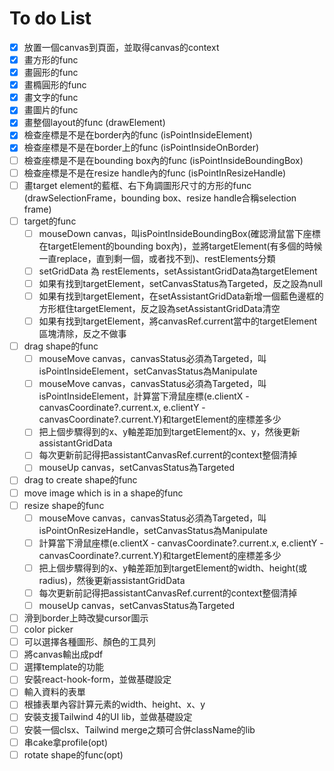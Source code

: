 # To do List

- [x] 放置一個canvas到頁面，並取得canvas的context
- [x] 畫方形的func
- [x] 畫圓形的func
- [x] 畫橢圓形的func
- [x] 畫文字的func
- [x] 畫圖片的func
- [x] 畫整個layout的func (drawElement)
- [x] 檢查座標是不是在border內的func (isPointInsideElement)
- [x] 檢查座標是不是在border上的func (isPointInsideOnBorder)
- [ ] 檢查座標是不是在bounding box內的func (isPointInsideBoundingBox)
- [ ] 檢查座標是不是在resize handle內的func (isPointInResizeHandle)
- [ ] 畫target element的藍框、右下角調圖形尺寸的方形的func (drawSelectionFrame，bounding box、resize handle合稱selection frame)
- [ ] target的func
  - [ ] mouseDown canvas，叫isPointInsideBoundingBox(確認滑鼠當下座標在targetElement的bounding box內)，並將targetElement(有多個的時候一直replace，直到剩一個，或者找不到)、restElements分類
  - [ ] setGridData 為 restElements，setAssistantGridData為targetElement
  - [ ] 如果有找到targetElement，setCanvasStatus為Targeted，反之設為null
  - [ ] 如果有找到targetElement，在setAssistantGridData新增一個藍色邊框的方形框住targetElement，反之設為setAssistantGridData清空
  - [ ] 如果有找到targetElement，將canvasRef.current當中的targetElement區塊清除，反之不做事
- [ ] drag shape的func
  - [ ] mouseMove canvas，canvasStatus必須為Targeted，叫isPointInsideElement，setCanvasStatus為Manipulate
  - [ ] mouseMove canvas，canvasStatus必須為Targeted，叫isPointInsideElement，計算當下滑鼠座標(e.clientX - canvasCoordinate?.current.x, e.clientY - canvasCoordinate?.current.Y)和targetElement的座標差多少
  - [ ] 把上個步驟得到的x、y軸差距加到targetElement的x、y，然後更新assistantGridData
  - [ ] 每次更新前記得把assistantCanvasRef.current的context整個清掉
  - [ ] mouseUp canvas，setCanvasStatus為Targeted
- [ ] drag to create shape的func
- [ ] move image which is in a shape的func
- [ ] resize shape的func
  - [ ] mouseMove canvas，canvasStatus必須為Targeted，叫isPointOnResizeHandle，setCanvasStatus為Manipulate
  - [ ] 計算當下滑鼠座標(e.clientX - canvasCoordinate?.current.x, e.clientY - canvasCoordinate?.current.Y)和targetElement的座標差多少
  - [ ] 把上個步驟得到的x、y軸差距加到targetElement的width、height(或radius)，然後更新assistantGridData
  - [ ] 每次更新前記得把assistantCanvasRef.current的context整個清掉
  - [ ] mouseUp canvas，setCanvasStatus為Targeted
- [ ] 滑到border上時改變cursor圖示
- [ ] color picker
- [ ] 可以選擇各種圖形、顏色的工具列
- [ ] 將canvas輸出成pdf
- [ ] 選擇template的功能
- [ ] 安裝react-hook-form，並做基礎設定
- [ ] 輸入資料的表單
- [ ] 根據表單內容計算元素的width、height、x、y
- [ ] 安裝支援Tailwind 4的UI lib，並做基礎設定
- [ ] 安裝一個clsx、Tailwind merge之類可合併className的lib
- [ ] 串cake拿profile(opt)
- [ ] rotate shape的func(opt)